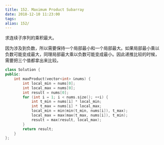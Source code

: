 ```yaml
---
title: 152. Maximum Product Subarray
date: 2018-12-10 11:23:00
tags:
alias: 152/
---
```


求连续子序列的乘积最大。

<!--more-->

因为涉及到负数，所以需要保持一个局部最小和一个局部最大。如果局部最小乘以负数可能变成最大，同理局部最大乘以负数可能变成最小。因此递推比较的时候，需要把三个值都拿出来比较。

```cpp
class Solution {
public:
    int maxProduct(vector<int> &nums) {
        int local_min = nums[0];
        int local_max = nums[0];
        int result = nums[0];
        for (int i = 1; i < nums.size(); ++i) {
            int t_min = nums[i] * local_min;
            int t_max = nums[i] * local_max;
            local_min = min(min(t_min, nums[i]), t_max);
            local_max = max(max(t_max, nums[i]), t_min);
            result = max(result, local_max);
        }
        return result;
    }
};
```
